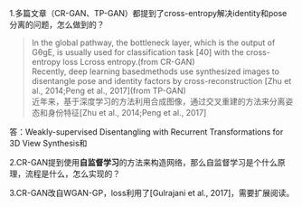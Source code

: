 1.多篇文章（CR-GAN、TP-GAN）都提到了cross-entropy解决identity和pose分离的问题，怎么做到的？ 
> In the global pathway, the bottleneck layer, which is the output of GθgE, is usually used for classification task [40] with the cross-entropy loss Lcross entropy.(from CR-GAN)  
> Recently, deep learning basedmethods use synthesized images to disentangle pose and identity factors by cross-reconstruction [Zhu et al., 2014;Peng et al., 2017](from TP-GAN)  
> 近年来，基于深度学习的方法利用合成图像，通过交叉重建的方法来分离姿态和身份特征[Zhu et al., 2014;Peng et al., 2017] 

答：Weakly-supervised Disentangling with Recurrent Transformations for 3D View Synthesis和

2.CR-GAN提到使用**自监督学习**的方法来构造网络，那么自监督学习是个什么原理，流程是什么，怎么实现的？  

3.CR-GAN改自WGAN-GP，loss利用了[Gulrajani et al., 2017]，需要扩展阅读。
